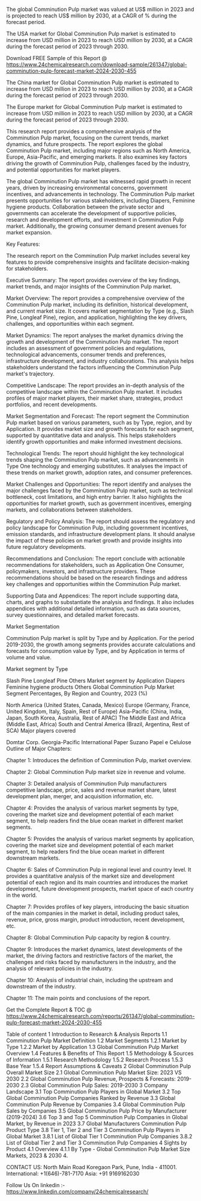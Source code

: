 The global Comminution Pulp market was valued at US$ million in 2023 and is projected to reach US$ million by 2030, at a CAGR of % during the forecast period.

The USA market for Global Comminution Pulp market is estimated to increase from USD million in 2023 to reach USD million by 2030, at a CAGR during the forecast period of 2023 through 2030.

Download FREE Sample of this Report @ https://www.24chemicalresearch.com/download-sample/261347/global-comminution-pulp-forecast-market-2024-2030-455

The China market for Global Comminution Pulp market is estimated to increase from USD million in 2023 to reach USD million by 2030, at a CAGR during the forecast period of 2023 through 2030.

The Europe market for Global Comminution Pulp market is estimated to increase from USD million in 2023 to reach USD million by 2030, at a CAGR during the forecast period of 2023 through 2030.

This research report provides a comprehensive analysis of the Comminution Pulp market, focusing on the current trends, market dynamics, and future prospects. The report explores the global Comminution Pulp market, including major regions such as North America, Europe, Asia-Pacific, and emerging markets. It also examines key factors driving the growth of Comminution Pulp, challenges faced by the industry, and potential opportunities for market players.

The global Comminution Pulp market has witnessed rapid growth in recent years, driven by increasing environmental concerns, government incentives, and advancements in technology. The Comminution Pulp market presents opportunities for various stakeholders, including Diapers, Feminine hygiene products. Collaboration between the private sector and governments can accelerate the development of supportive policies, research and development efforts, and investment in Comminution Pulp market. Additionally, the growing consumer demand present avenues for market expansion.

Key Features:

The research report on the Comminution Pulp market includes several key features to provide comprehensive insights and facilitate decision-making for stakeholders.

Executive Summary: The report provides overview of the key findings, market trends, and major insights of the Comminution Pulp market.

Market Overview: The report provides a comprehensive overview of the Comminution Pulp market, including its definition, historical development, and current market size. It covers market segmentation by Type (e.g., Slash Pine, Longleaf Pine), region, and application, highlighting the key drivers, challenges, and opportunities within each segment.

Market Dynamics: The report analyses the market dynamics driving the growth and development of the Comminution Pulp market. The report includes an assessment of government policies and regulations, technological advancements, consumer trends and preferences, infrastructure development, and industry collaborations. This analysis helps stakeholders understand the factors influencing the Comminution Pulp market's trajectory.

Competitive Landscape: The report provides an in-depth analysis of the competitive landscape within the Comminution Pulp market. It includes profiles of major market players, their market share, strategies, product portfolios, and recent developments.

Market Segmentation and Forecast: The report segment the Comminution Pulp market based on various parameters, such as by Type, region, and by Application. It provides market size and growth forecasts for each segment, supported by quantitative data and analysis. This helps stakeholders identify growth opportunities and make informed investment decisions.

Technological Trends: The report should highlight the key technological trends shaping the Comminution Pulp market, such as advancements in Type One technology and emerging substitutes. It analyses the impact of these trends on market growth, adoption rates, and consumer preferences.

Market Challenges and Opportunities: The report identify and analyses the major challenges faced by the Comminution Pulp market, such as technical bottleneck, cost limitations, and high entry barrier. It also highlights the opportunities for market growth, such as government incentives, emerging markets, and collaborations between stakeholders.

Regulatory and Policy Analysis: The report should assess the regulatory and policy landscape for Comminution Pulp, including government incentives, emission standards, and infrastructure development plans. It should analyse the impact of these policies on market growth and provide insights into future regulatory developments.

Recommendations and Conclusion: The report conclude with actionable recommendations for stakeholders, such as Application One Consumer, policymakers, investors, and infrastructure providers. These recommendations should be based on the research findings and address key challenges and opportunities within the Comminution Pulp market.

Supporting Data and Appendices: The report include supporting data, charts, and graphs to substantiate the analysis and findings. It also includes appendices with additional detailed information, such as data sources, survey questionnaires, and detailed market forecasts.

Market Segmentation

Comminution Pulp market is split by Type and by Application. For the period 2019-2030, the growth among segments provides accurate calculations and forecasts for consumption value by Type, and by Application in terms of volume and value.

Market segment by Type

Slash Pine
Longleaf Pine
Others
Market segment by Application
Diapers
Feminine hygiene products
Others
Global Comminution Pulp Market Segment Percentages, By Region and Country, 2023 (%)

North America (United States, Canada, Mexico)
Europe (Germany, France, United Kingdom, Italy, Spain, Rest of Europe)
Asia-Pacific (China, India, Japan, South Korea, Australia, Rest of APAC)
The Middle East and Africa (Middle East, Africa)
South and Central America (Brazil, Argentina, Rest of SCA)
Major players covered

Domtar Corp.
Georgia-Pacific
International Paper
Suzano Papel e Celulose
Outline of Major Chapters:

Chapter 1: Introduces the definition of Comminution Pulp, market overview.

Chapter 2: Global Comminution Pulp market size in revenue and volume.

Chapter 3: Detailed analysis of Comminution Pulp manufacturers competitive landscape, price, sales and revenue market share, latest development plan, merger, and acquisition information, etc.

Chapter 4: Provides the analysis of various market segments by type, covering the market size and development potential of each market segment, to help readers find the blue ocean market in different market segments.

Chapter 5: Provides the analysis of various market segments by application, covering the market size and development potential of each market segment, to help readers find the blue ocean market in different downstream markets.

Chapter 6: Sales of Comminution Pulp in regional level and country level. It provides a quantitative analysis of the market size and development potential of each region and its main countries and introduces the market development, future development prospects, market space of each country in the world.

Chapter 7: Provides profiles of key players, introducing the basic situation of the main companies in the market in detail, including product sales, revenue, price, gross margin, product introduction, recent development, etc.

Chapter 8: Global Comminution Pulp capacity by region & country.

Chapter 9: Introduces the market dynamics, latest developments of the market, the driving factors and restrictive factors of the market, the challenges and risks faced by manufacturers in the industry, and the analysis of relevant policies in the industry.

Chapter 10: Analysis of industrial chain, including the upstream and downstream of the industry.

Chapter 11: The main points and conclusions of the report.

Get the Complete Report & TOC @ https://www.24chemicalresearch.com/reports/261347/global-comminution-pulp-forecast-market-2024-2030-455

Table of content
1 Introduction to Research & Analysis Reports
1.1 Comminution Pulp Market Definition
1.2 Market Segments
1.2.1 Market by Type
1.2.2 Market by Application
1.3 Global Comminution Pulp Market Overview
1.4 Features & Benefits of This Report
1.5 Methodology & Sources of Information
1.5.1 Research Methodology
1.5.2 Research Process
1.5.3 Base Year
1.5.4 Report Assumptions & Caveats
2 Global Comminution Pulp Overall Market Size
2.1 Global Comminution Pulp Market Size: 2023 VS 2030
2.2 Global Comminution Pulp Revenue, Prospects & Forecasts: 2019-2030
2.3 Global Comminution Pulp Sales: 2019-2030
3 Company Landscape
3.1 Top Comminution Pulp Players in Global Market
3.2 Top Global Comminution Pulp Companies Ranked by Revenue
3.3 Global Comminution Pulp Revenue by Companies
3.4 Global Comminution Pulp Sales by Companies
3.5 Global Comminution Pulp Price by Manufacturer (2019-2024)
3.6 Top 3 and Top 5 Comminution Pulp Companies in Global Market, by Revenue in 2023
3.7 Global Manufacturers Comminution Pulp Product Type
3.8 Tier 1, Tier 2 and Tier 3 Comminution Pulp Players in Global Market
3.8.1 List of Global Tier 1 Comminution Pulp Companies
3.8.2 List of Global Tier 2 and Tier 3 Comminution Pulp Companies
4 Sights by Product
4.1 Overview
4.1.1 By Type - Global Comminution Pulp Market Size Markets, 2023 & 2030
4.

CONTACT US:
North Main Road Koregaon Park, Pune, India - 411001.
International: +1(646)-781-7170
Asia: +91 9169162030

Follow Us On linkedin :- https://www.linkedin.com/company/24chemicalresearch/
